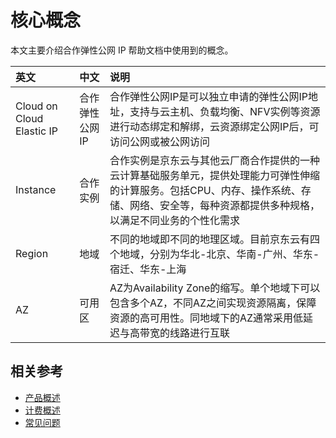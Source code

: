 # 核心概念

本文主要介绍合作弹性公网 IP 帮助文档中使用到的概念。

| 英文 | 中文 | 说明 |
| :- | :- | :- |
| Cloud on Cloud Elastic IP | 合作弹性公网IP | 合作弹性公网IP是可以独立申请的弹性公网IP地址，支持与云主机、负载均衡、NFV实例等资源进行动态绑定和解绑，云资源绑定公网IP后，可访问公网或被公网访问 |
| Instance | 合作实例 | 合作实例是京东云与其他云厂商合作提供的一种云计算基础服务单元，提供处理能力可弹性伸缩的计算服务。包括CPU、内存、操作系统、存储、网络、安全等，每种资源都提供多种规格，以满足不同业务的个性化需求 |
| Region | 地域 | 不同的地域即不同的地理区域。目前京东云有四个地域，分别为华北-北京、华南-广州、华东-宿迁、华东-上海 |
| AZ | 可用区 | AZ为Availability Zone的缩写。单个地域下可以包含多个AZ，不同AZ之间实现资源隔离，保障资源的高可用性。同地域下的AZ通常采用低延迟与高带宽的线路进行互联 |


## 相关参考
- [产品概述](Product-Overview.md)
- [计费概述](../Pricing/Billing-Overview.md)
- [常见问题](../FAQ/FAQ.md)

